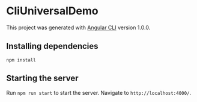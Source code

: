 # CliUniversalDemo

This project was generated with [Angular CLI](https://github.com/angular/angular-cli) version 1.0.0.

## Installing dependencies

`npm install`

## Starting the server

Run `npm run start` to start the server. Navigate to `http://localhost:4000/`.
